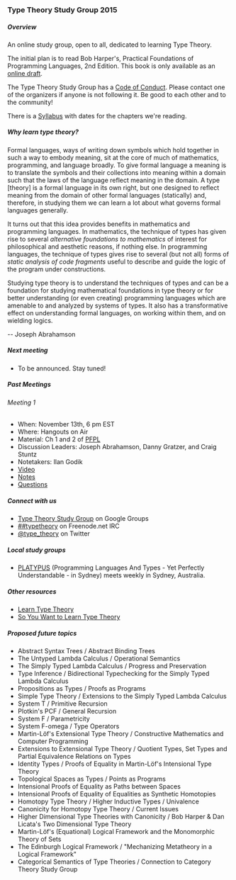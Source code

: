 ### Type Theory Study Group 2015

##### Overview

An online study group, open to all, dedicated to learning Type Theory.

The initial plan is to read Bob Harper's, Practical Foundations of Programming Languages, 2nd Edition. This book is only available as an [online draft](http://www.cs.cmu.edu/~rwh/plbook/2nded.pdf).

The Type Theory Study Group has a [Code of Conduct](https://github.com/type-theory/type-theory-study-group-2015/blob/master/code_of_conduct.md). Please contact one of the organizers if anyone is not following it. Be good to each other and to the community!

There is a  [Syllabus](https://github.com/type-theory/type-theory-study-group-2015/blob/master/syllabus.md) with dates for the chapters we're reading. 

##### Why learn type theory?

Formal languages, ways of writing down symbols which hold together in such a way to embody meaning, sit at the core of much of mathematics, programming, and language broadly. To give formal language a meaning is to translate the symbols and their collections into meaning within a domain such that the laws of the language reflect meaning in the domain. A type [theory] is a formal language in its own right, but one designed to reflect meaning from the domain of other formal languages (statically) and, therefore, in studying them we can learn a lot about what governs formal languages generally.

It turns out that this idea provides benefits in mathematics and programming languages. In mathematics, the technique of types has given rise to several *alternative foundations to mathematics* of interest for philosophical and aesthetic reasons, if nothing else. In programming languages, the technique of types gives rise to several (but not all) forms of *static analysis of code fragments* useful to describe and guide the logic of the program under constructions.

Studying type theory is to understand the techniques of types and can be a foundation for studying mathematical foundations in type theory or for better understanding (or even creating) programming languages which are amenable to and analyzed by systems of types. It also has a transformative effect on understanding formal languages, on working within them, and on wielding logics.

-- Joseph Abrahamson

##### Next meeting

- To be announced. Stay tuned!

##### Past Meetings

###### Meeting 1

- When: November 13th, 6 pm EST
- Where: Hangouts on Air
- Material: Ch 1 and 2 of [PFPL](http://www.cs.cmu.edu/~rwh/plbook/2nded.pdf)
- Discussion Leaders: Joseph Abrahamson, Danny Gratzer, and Craig Stuntz
- Notetakers: Ilan Godik
- [Video](https://www.youtube.com/watch?v=5JuOjqCZZTU)
- [Notes](https://github.com/type-theory/type-theory-study-group-2015/blob/master/materials/meeting-1-notes.pdf)
- [Questions](https://github.com/type-theory/type-theory-study-group-2015/blob/master/materials/meeting-1-questions.md)

##### Connect with us

  * [Type Theory Study Group](https://groups.google.com/forum/#!forum/type-theory-study-group) on Google Groups
  * [##typetheory](https://www.irccloud.com/#!/ircs://irc.freenode.net:6697/%23%23typetheory) on Freenode.net IRC
  * [@type_theory](https://twitter.com/type_theory) on Twitter

##### Local study groups

* [PLATYPUS](https://github.com/CommBank/PLATYPUS) (Programming Languages And Types - Yet Perfectly Understandable - in Sydney) meets weekly in Sydney, Australia.

##### Other resources

* [Learn Type Theory](https://github.com/type-theory/learn-tt)
* [So You Want to Learn Type Theory](http://purelytheoretical.com/sywtltt.html)

##### Proposed future topics

* Abstract Syntax Trees / Abstract Binding Trees
* The Untyped Lambda Calculus / Operational Semantics
* The Simply Typed Lambda Calculus / Progress and Preservation
* Type Inference / Bidirectional Typechecking for the Simply Typed Lambda Calculus
* Propositions as Types / Proofs as Programs
* Simple Type Theory / Extensions to the Simply Typed Lambda Calculus
* System T / Primitive Recursion
* Plotkin's PCF / General Recursion
* System F / Parametricity
* System F-omega / Type Operators
* Martin-Löf's Extensional Type Theory / Constructive Mathematics and Computer Programming
* Extensions to Extensional Type Theory / Quotient Types, Set Types and Partial Equivalence Relations on Types
* Identity Types / Proofs of Equality in Martin-Löf's Intensional Type Theory
* Topological Spaces as Types / Points as Programs
* Intensional Proofs of Equality as Paths between Spaces
* Intensional Proofs of Equality of Equalities as Synthetic Homotopies
* Homotopy Type Theory / Higher Inductive Types / Univalence
* Canonicity for Homotopy Type Theory / Current Issues
* Higher Dimensional Type Theories with Canonicity / Bob Harper & Dan Licata's Two Dimensional Type Theory
* Martin-Löf's (Equational) Logical Framework and the Monomorphic Theory of Sets
* The Edinburgh Logical Framework / "Mechanizing Metatheory in a Logical Framework"
* Categorical Semantics of Type Theories / Connection to Category Theory Study Group
